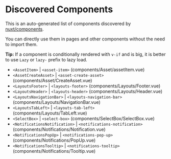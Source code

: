 # Discovered Components

This is an auto-generated list of components discovered by [nuxt/components](https://github.com/nuxt/components).

You can directly use them in pages and other components without the need to import them.

**Tip:** If a component is conditionally rendered with `v-if` and is big, it is better to use `Lazy` or `lazy-` prefix to lazy load.

- `<AssetItem>` | `<asset-item>` (components/Asset/assetItem.vue)
- `<AssetCreateAsset>` | `<asset-create-asset>` (components/Asset/CreateAsset.vue)
- `<LayoutsFooter>` | `<layouts-footer>` (components/Layouts/Footer.vue)
- `<LayoutsHeader>` | `<layouts-header>` (components/Layouts/Header.vue)
- `<LayoutsNavigationBar>` | `<layouts-navigation-bar>` (components/Layouts/NavigationBar.vue)
- `<LayoutsTabLeft>` | `<layouts-tab-left>` (components/Layouts/TabLeft.vue)
- `<SelectBox>` | `<select-box>` (components/SelectBox/SelectBox.vue)
- `<NotificationsNotification>` | `<notifications-notification>` (components/Notifications/Notification.vue)
- `<NotificationsPopUp>` | `<notifications-pop-up>` (components/Notifications/PopUp.vue)
- `<NotificationsTooltip>` | `<notifications-tooltip>` (components/Notifications/Tooltip.vue)

